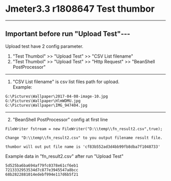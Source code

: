 # Jmeter3.3 r1808647 Test thumbor
---
## Important before run "Upload Test"---  
Upload test have 2 config parameter.  
1. "Test Thumbol" >> "Upload Test" >> "CSV List filename"  
2. "Test Thumbol" >> "Upload Test" >> "Http Request" >> "BeanShell PostProcessor"
---
1. "CSV List filename" is csv list files path for upload.  
Example:
```
G:\Pictures\Wallpaper\2017-04-08-image-10.jpg
G:\Pictures\Wallpaper\HlmWDMU.jpg
G:\Pictures\Wallpaper\IMG_947404.jpg
```
---
2. "BeanShell PostProcessor" config at first line
```
FileWriter fstream = new FileWriter("D:\\temp\\fn_result2.csv",true);

Change "D:\\temp\\fn_result2.csv" to you output filename result file.

thumbor will out put file name is 'cf83b552ad3d4bb99fb8dba7f1048733'
```

Example data in "fn_result2.csv" after run "Upload Test"  
```
5d525ba6ba694af79fc0378e61cf6eb1
7213332953534d7c877e3945547a8bcc
68b2822881014edebf994e117d6b5f21
```

